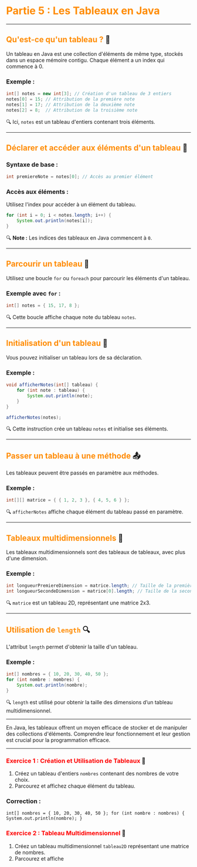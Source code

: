 # <span style="color:darkorange;">Partie 5 : Les Tableaux en Java</span>

---

## <span style="color:darkorange;">Qu'est-ce qu'un tableau ?</span> 🤔

Un tableau en Java est une collection d'éléments de même type, stockés dans un espace mémoire contigu. Chaque élément a un index qui commence à 0.

### Exemple :

```java
int[] notes = new int[3]; // Création d'un tableau de 3 entiers
notes[0] = 15; // Attribution de la première note
notes[1] = 17; // Attribution de la deuxième note
notes[2] = 8;  // Attribution de la troisième note
```

🔍 Ici, `notes` est un tableau d'entiers contenant trois éléments.

---

## <span style="color:darkorange;">Déclarer et accéder aux éléments d'un tableau</span> 📝

### Syntaxe de base :

```java
int premiereNote = notes[0]; // Accès au premier élément
```

### Accès aux éléments :

Utilisez l'index pour accéder à un élément du tableau.

```java
for (int i = 0; i < notes.length; i++) {
    System.out.println(notes[i]);
}
```

🔍 **Note :** Les indices des tableaux en Java commencent à `0`.

---

## <span style="color:darkorange;">Parcourir un tableau</span> 🔁

Utilisez une boucle `for` ou `foreach` pour parcourir les éléments d'un tableau.

### Exemple avec `for` :

```java
int[] notes = { 15, 17, 8 };
```

🔍 Cette boucle affiche chaque note du tableau `notes`.

---

## <span style="color:darkorange;">Initialisation d'un tableau</span> 🚀

Vous pouvez initialiser un tableau lors de sa déclaration.

### Exemple :

```java
void afficherNotes(int[] tableau) {
    for (int note : tableau) {
        System.out.println(note);
    }
}

afficherNotes(notes);
```

🔍 Cette instruction crée un tableau `notes` et initialise ses éléments.

---

## <span style="color:darkorange;">Passer un tableau à une méthode</span> 📤

Les tableaux peuvent être passés en paramètre aux méthodes.

### Exemple :

```java
int[][] matrice = { { 1, 2, 3 }, { 4, 5, 6 } };
```

🔍 `afficherNotes` affiche chaque élément du tableau passé en paramètre.

---

## <span style="color:darkorange;">Tableaux multidimensionnels</span> 📐

Les tableaux multidimensionnels sont des tableaux de tableaux, avec plus d'une dimension.

### Exemple :

```java
int longueurPremiereDimension = matrice.length; // Taille de la première dimension
int longueurSecondeDimension = matrice[0].length; // Taille de la seconde dimension
```

🔍 `matrice` est un tableau 2D, représentant une matrice 2x3.

---

## <span style="color:darkorange;">Utilisation de `length`</span> 🔍

L'attribut `length` permet d'obtenir la taille d'un tableau.

### Exemple :

```java
int[] nombres = { 10, 20, 30, 40, 50 };
for (int nombre : nombres) {
    System.out.println(nombre);
}
```

🔍 `length` est utilisé pour obtenir la taille des dimensions d’un tableau multidimensionnel.

---

En Java, les tableaux offrent un moyen efficace de stocker et de manipuler des collections d'éléments. Comprendre leur fonctionnement et leur gestion est crucial pour la programmation efficace.

---

### <span style="color:red;">Exercice 1 : Création et Utilisation de Tableaux</span> 🧩

1. Créez un tableau d'entiers `nombres` contenant des nombres de votre choix.
2. Parcourez et affichez chaque élément du tableau.

### Correction :

`int[] nombres = { 10, 20, 30, 40, 50 }; for (int nombre : nombres) {     System.out.println(nombre); }`

### <span style="color:red;">Exercice 2 : Tableau Multidimensionnel</span> 🧩

1. Créez un tableau multidimensionnel `tableau2D` représentant une matrice de nombres.
2. Parcourez et affiche